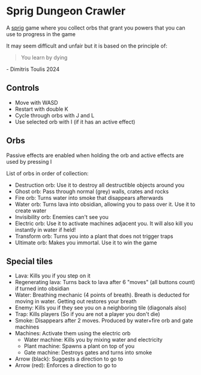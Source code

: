 # Sprig Dungeon Crawler
A [sprig](https://sprig.hackclub.com) game where you collect orbs that grant you powers that you can use to progress in the game

It may seem difficult and unfair but it is based on the principle of:
> You learn by dying

\- Dimitris Toulis 2024

## Controls
- Move with WASD
- Restart with double K 
- Cycle through orbs with J and L  
- Use selected orb with I (if it has an active effect)

## Orbs

Passive effects are enabled when holding the orb and active effects are used by pressing I

List of orbs in order of collection:
- Destruction orb: Use it to destroy all destructible objects around you  
- Ghost orb: Pass through normal (grey) walls, crates and rocks  
- Fire orb: Turns water into smoke that disappears afterwards  
- Water orb: Turns lava into obsidian, allowing you to pass over it. Use it to create water
- Invisibility orb: Enemies can't see you
- Electric orb: Use it to activate machines adjacent you. It will also kill you instantly in water if held!
- Transform orb: Turns you into a plant that does not trigger traps
- Ultimate orb: Makes you immortal. Use it to win the game

## Special tiles
- Lava: Kills you if you step on it
- Regenerating lava: Turns back to lava after 6 "moves" (all buttons count) if turned into obsidian
- Water: Breathing mechanic (4 points of breath). Breath is deducted for moving in water. Getting out restores your breath
- Enemy: Kills you if they see you on a neighboring tile (diagonals also)
- Trap: Kills players (So if you are not a player you don't die)
- Smoke: Disappears after 2 moves. Produced by water+fire orb and gate machines
- Machines: Activate them using the electric orb
  - Water machine: Kills you by mixing water and electricity
  - Plant machine: Spawns a plant on top of you
  - Gate machine: Destroys gates and turns into smoke
- Arrow (black): Suggests a direction to go to
- Arrow (red): Enforces a direction to go to 
